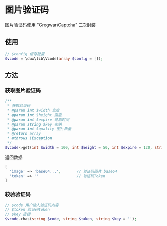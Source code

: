 # 图片验证码

图片验证码使用 "Gregwar\Captcha" 二次封装

## 使用

```php
// $config 缓存配置
$vcode = \dux\lib\Vcode(array $config = []);
```

## 方法

### 获取图片验证码

```php
/**
 * 获取验证码
 * @param int $width 宽度
 * @param int $height 高度
 * @param int $expire 过期时间
 * @param string $key 密钥
 * @param int $quality 图片质量
 * @return array
 * @throws \Exception
 */
$vcode->get(int $width = 100, int $height = 50, int $expire = 120, string $key = '', int $quality = 90);
```

返回数据

```php
[
  'image' => 'base64...',       // 验证码图片 base64
  'token' => ''                 // 验证码Token
]
```

### 较验验证码

```php
// $code 用户输入验证码内容
// $token 验证码token
// $key 密钥
$vcode->has(string $code, string $token, string $key = '');
```

